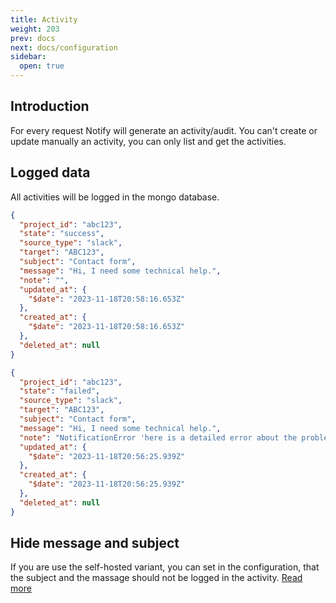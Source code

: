 ```yaml
---
title: Activity
weight: 203
prev: docs
next: docs/configuration
sidebar:
  open: true
---
```


## Introduction

For every request Notify will generate an activity/audit. You can't create or update manually an activity, you can only
list and get the activities.

## Logged data

All activities will be logged in the mongo database.

```json lines {filename="activity-log.json"}
{
  "project_id": "abc123",
  "state": "success",
  "source_type": "slack",
  "target": "ABC123",
  "subject": "Contact form",
  "message": "Hi, I need some technical help.",
  "note": "",
  "updated_at": {
    "$date": "2023-11-18T20:58:16.653Z"
  },
  "created_at": {
    "$date": "2023-11-18T20:58:16.653Z"
  },
  "deleted_at": null
}
```

```json lines {filename="activity-log.json"}
{
  "project_id": "abc123",
  "state": "failed",
  "source_type": "slack",
  "target": "ABC123",
  "subject": "Contact form",
  "message": "Hi, I need some technical help.",
  "note": "NotificationError 'here is a detailed error about the problem'",
  "updated_at": {
    "$date": "2023-11-18T20:56:25.939Z"
  },
  "created_at": {
    "$date": "2023-11-18T20:56:25.939Z"
  },
  "deleted_at": null
}
```

## Hide message and subject

If you are use the self-hosted variant, you can set in the configuration, that the subject and the massage should not be
logged in the activity. [Read more](../../self-hosted/domain#activity)
